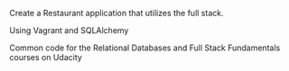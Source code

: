 Create a Restaurant application that utilizes the full stack.

Using Vagrant and SQLAlchemy

Common code for the Relational Databases and Full Stack Fundamentals courses on Udacity
